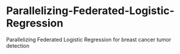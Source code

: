 # Parallelizing-Federated-Logistic-Regression
Parallelizing Federated Logistic Regression for breast cancer tumor detection
